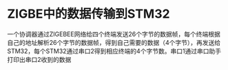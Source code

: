 # ZIGBE中的数据传输到STM32

一个协调器通过ZIGEBEE网络给四个终端发送26个字节的数据帧，每个终端根据自己的地址解析26个字节的数据帧，得到自己需要的数据（4个字节），再发送给STM32，每个STM32通过串口2得到相应终端的4个字节数。串口1通过串口助手打印出串口2收到的数据
